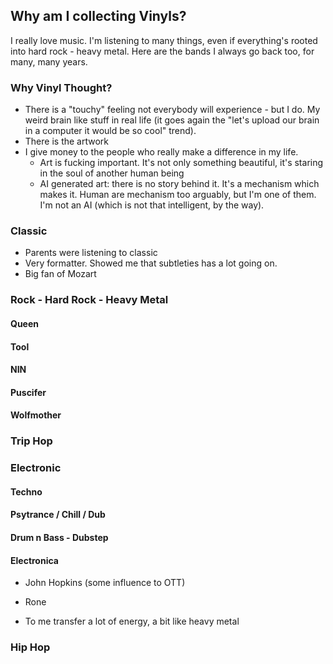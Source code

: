 ## Why am I collecting Vinyls?

I really love music. I'm listening to many things, even if everything's rooted into hard rock - heavy metal. Here are the bands I always go back too, for many, many years.

### Why Vinyl Thought?

* There is a "touchy" feeling not everybody will experience - but I do. My weird brain like stuff in real life (it goes again the "let's upload our brain in a computer it would be so cool" trend).
* There is the artwork
* I give money to the people who really make a difference in my life.
    * Art is fucking important. It's not only something beautiful, it's staring in the soul of another human being
    * AI generated art: there is no story behind it. It's a mechanism which makes it. Human are mechanism too arguably, but I'm one of them. I'm not an AI (which is not that intelligent, by the way).

### Classic

* Parents were listening to classic
* Very formatter. Showed me that subtleties has a lot going on.
* Big fan of Mozart

### Rock - Hard Rock - Heavy Metal

#### Queen
#### Tool
#### NIN
#### Puscifer
#### Wolfmother

### Trip Hop

### Electronic

#### Techno

#### Psytrance / Chill / Dub

#### Drum n Bass - Dubstep

#### Electronica

* John Hopkins (some influence to OTT)
* Rone

* To me transfer a lot of energy, a bit like heavy metal

### Hip Hop

